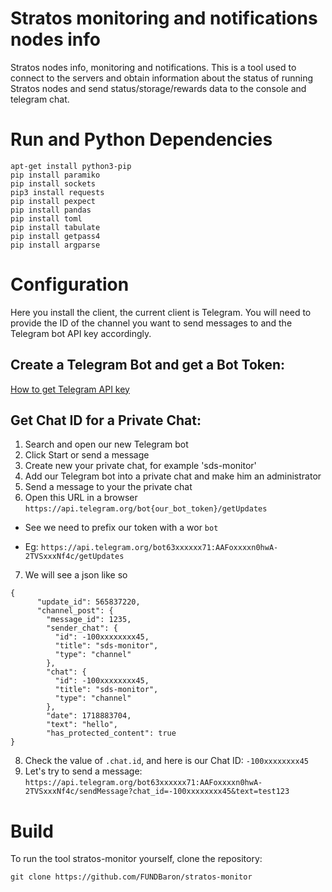 # Stratos monitoring and notifications nodes info
Stratos nodes info, monitoring and notifications.
This is a tool used to connect to the servers and obtain information about the status of running Stratos nodes and send status/storage/rewards data to the console and telegram chat.

# Run and Python Dependencies

```
apt-get install python3-pip
pip install paramiko
pip install sockets
pip3 install requests
pip install pexpect
pip install pandas
pip install toml
pip install tabulate
pip install getpass4
pip install argparse
```

# Configuration

Here you install the client, the current client is Telegram. You will need to provide the ID of the channel you want to send messages to and the Telegram bot API key accordingly.

## Create a Telegram Bot and get a Bot Token:
[How to get Telegram API key](https://www.siteguarding.com/en/how-to-get-telegram-bot-api-token)

## Get Chat ID for a Private Chat:

1. Search and open our new Telegram bot
2. Click Start or send a message
3. Create new your private chat, for example 'sds-monitor'
4. Add our Telegram bot into a private chat and make him an administrator
5. Send a message to your the private chat
6. Open this URL in a browser `https://api.telegram.org/bot{our_bot_token}/getUpdates`
 - See we need to prefix our token with a wor `bot`
 * Eg: `https://api.telegram.org/bot63xxxxxx71:AAFoxxxxn0hwA-2TVSxxxNf4c/getUpdates`
7. We will see a json like so 
``` 
{
      "update_id": 565837220,
      "channel_post": {
        "message_id": 1235,
        "sender_chat": {
          "id": -100xxxxxxxx45,
          "title": "sds-monitor",
          "type": "channel"
        },
        "chat": {
          "id": -100xxxxxxxx45,
          "title": "sds-monitor",
          "type": "channel"
        },
        "date": 1718883704,
        "text": "hello",
        "has_protected_content": true
}
```
8. Check the value of `.chat.id`, and here is our Chat ID: `-100xxxxxxxx45`
9. Let's try to send a message: `https://api.telegram.org/bot63xxxxxx71:AAFoxxxxn0hwA-2TVSxxxNf4c/sendMessage?chat_id=-100xxxxxxxx45&text=test123`

# Build

To run the tool stratos-monitor yourself, clone the repository:

```
git clone https://github.com/FUNDBaron/stratos-monitor
```




